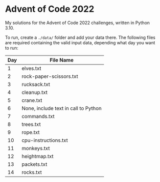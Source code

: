# Advent of Code 2022

My solutions for the Advent of Code 2022 challenges, written in Python 3.10.

To run, create a `./data/` folder and add your data there. The following files are required containing the valid input data, depending what day you want to run:

| Day | File Name               |
|-----|-------------------------|
| 1   | elves.txt               |
| 2   | rock-paper-scissors.txt |
| 3   | rucksack.txt            |
| 4   | cleanup.txt             |
| 5   | crane.txt               |
| 6   | None, include text in call to Python |
| 7   | commands.txt            |
| 8   | trees.txt               |
| 9   | rope.txt                |
| 10  | cpu-instructions.txt    |
| 11  | monkeys.txt             |
| 12  | heightmap.txt           |
| 13  | packets.txt             |
| 14  | rocks.txt               |